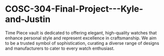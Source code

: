 # COSC-304-Final-Project---Kyle-and-Justin
Time Piece vault is dedicated to offering elegant, high-quality watches that enhance personal style and represent excellence in craftsmanship. We aim to be a trusted symbol of sophistication, curating a diverse range of designs and manufacturers to cater to every watch enthusiast.
